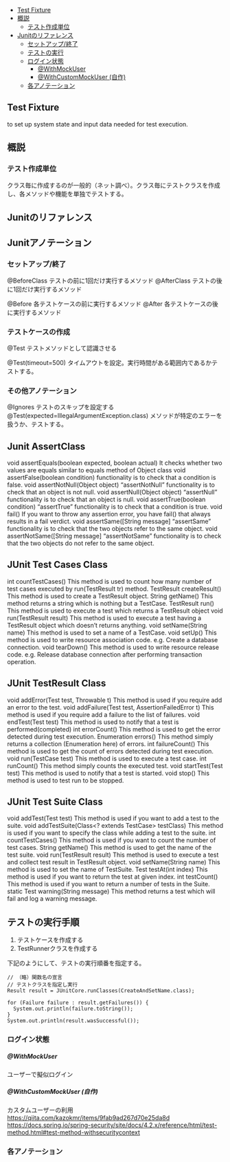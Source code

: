 
- [Test Fixture](#test-fixture)
- [概説](#概説)
  - [テスト作成単位](#テスト作成単位)
- [Junitのリファレンス](#junitのリファレンス)
  - [セットアップ/終了](#セットアップ終了)
  - [テストの実行](#テストの実行)
  - [ログイン状態](#ログイン状態)
      - [@WithMockUser](#withmockuser)
      - [@WithCustomMockUser (自作)](#withcustommockuser-自作)
  - [各アノテーション](#各アノテーション)


## Test Fixture
to set up system state and input data needed for test execution.

## 概説
### テスト作成単位
クラス毎に作成するのが一般的（ネット調べ）。クラス毎にテストクラスを作成し、各メソッドや機能を単独でテストする。

## Junitのリファレンス
## Junitアノテーション
### セットアップ/終了
@BeforeClass
  テストの前に1回だけ実行するメソッド
@AfterClass
  テストの後に1回だけ実行するメソッド

@Before
  各テストケースの前に実行するメソッド
@After
  各テストケースの後に実行するメソッド

### テストケースの作成
@Test
  テストメソッドとして認識させる

  @Test(timeout=500)
    タイムアウトを設定。実行時間がある範囲内であるかテストする。

### その他アノテーション
@Ignores
  テストのスキップを設定する
@Test(expected=IllegalArgumentException.class)
  メソッドが特定のエラーを扱うか、テストする。


## Junit AssertClass
void assertEquals(boolean expected, boolean actual)
  It checks whether two values are equals similar to equals method of Object class
void assertFalse(boolean condition)
  functionality is to check that a condition is false.
void assertNotNull(Object object)
  “assertNotNull” functionality is to check that an object is not null.
void assertNull(Object object)
  “assertNull” functionality is to check that an object is null.
void assertTrue(boolean condition)
  “assertTrue” functionality is to check that a condition is true.
void fail()
  If you want to throw any assertion error, you have fail() that always results in a fail verdict.
void assertSame([String message]
  “assertSame” functionality is to check that the two objects refer to the same object.
void assertNotSame([String message]
  “assertNotSame” functionality is to check that the two objects do not refer to the same object.


## JUnit Test Cases Class
int countTestCases()
  This method is used to count how many number of test cases executed by run(TestResult tr) method.
TestResult createResult()
  This method is used to create a TestResult object.
String getName()
  This method returns a string which is nothing but a TestCase.
TestResult run()
  This method is used to execute a test which returns a TestResult object
void run(TestResult result)
  This method is used to execute a test having a TestResult object which doesn’t returns anything.
void setName(String name)
  This method is used to set a name of a TestCase.
void setUp()
  This method is used to write resource association code. e.g. Create a database connection.
void tearDown()
  This method is used to write resource release code. e.g. Release database connection after performing transaction operation.


## JUnit TestResult Class
void addError(Test test, Throwable t)
  This method is used if you require add an error to the test.
void addFailure(Test test, AssertionFailedError t)
  This method is used if you require add a failure to the list of failures.
void endTest(Test test)
  This method is used to notify that a test is performed(completed)
int errorCount()
  This method is used to get the error detected during test execution.
Enumeration<TestFailure> errors()
  This method simply returns a collection (Enumeration here) of errors.
int failureCount()
  This method is used to get the count of errors detected during test execution.
void run(TestCase test)
  This method is used to execute a test case.
int runCount()
  This method simply counts the executed test.
void startTest(Test test)
  This method is used to notify that a test is started.
void stop()
  This method is used to test run to be stopped.


## JUnit Test Suite Class
void addTest(Test test)
  This method is used if you want to add a test to the suite.
void addTestSuite(Class<? extends TestCase> testClass)
  This method is used if you want to specify the class while adding a test to the suite.
int countTestCases()
  This method is used if you want to count the number of test cases.
String getName()
  This method is used to get the name of the test suite.
void run(TestResult result)
  This method is used to execute a test and collect test result in TestResult object.
void setName(String name)
  This method is used to set the name of TestSuite.
Test testAt(int index)
  This method is used if you want to return the test at given index.
int testCount()
  This method is used if you want to return a number of tests in the Suite.
static Test warning(String message)
  This method returns a test which will fail and log a warning message.


## テストの実行手順

1. テストケースを作成する
2. TestRunnerクラスを作成する

下記のようにして、テストの実行順番を指定する。
```
// （略）関数名の宣言
// テストクラスを指定し実行
Result result = JUnitCore.runClasses(CreateAndSetName.class);

for (Failure failure : result.getFailures()) {
  System.out.println(failure.toString());
}
System.out.println(result.wasSuccessful());
```


### ログイン状態
##### @WithMockUser
ユーザーで擬似ログイン

##### @WithCustomMockUser (自作)
カスタムユーザーの利用
https://qiita.com/kazokmr/items/9fab9ad267d70e25da8d
https://docs.spring.io/spring-security/site/docs/4.2.x/reference/html/test-method.html#test-method-withsecuritycontext

### 各アノテーション

